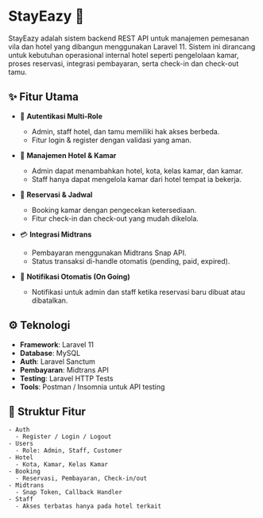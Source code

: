 # StayEazy 🏨

StayEazy adalah sistem backend REST API untuk manajemen pemesanan vila dan hotel yang dibangun menggunakan Laravel 11. Sistem ini dirancang untuk kebutuhan operasional internal hotel seperti pengelolaan kamar, proses reservasi, integrasi pembayaran, serta check-in dan check-out tamu.

## ✨ Fitur Utama

- 🔐 **Autentikasi Multi-Role**
  - Admin, staff hotel, dan tamu memiliki hak akses berbeda.
  - Fitur login & register dengan validasi yang aman.

- 🏨 **Manajemen Hotel & Kamar**
  - Admin dapat menambahkan hotel, kota, kelas kamar, dan kamar.
  - Staff hanya dapat mengelola kamar dari hotel tempat ia bekerja.

- 📅 **Reservasi & Jadwal**
  - Booking kamar dengan pengecekan ketersediaan.
  - Fitur check-in dan check-out yang mudah dikelola.

- 💳 **Integrasi Midtrans**
  - Pembayaran menggunakan Midtrans Snap API.
  - Status transaksi di-handle otomatis (pending, paid, expired).

- 🔔 **Notifikasi Otomatis (On Going)**
  - Notifikasi untuk admin dan staff ketika reservasi baru dibuat atau dibatalkan.

## ⚙️ Teknologi

- **Framework**: Laravel 11
- **Database**: MySQL
- **Auth**: Laravel Sanctum
- **Pembayaran**: Midtrans API
- **Testing**: Laravel HTTP Tests
- **Tools**: Postman / Insomnia untuk API testing

## 📂 Struktur Fitur

```plaintext
- Auth
  - Register / Login / Logout
- Users
  - Role: Admin, Staff, Customer
- Hotel
  - Kota, Kamar, Kelas Kamar
- Booking
  - Reservasi, Pembayaran, Check-in/out
- Midtrans
  - Snap Token, Callback Handler
- Staff
  - Akses terbatas hanya pada hotel terkait
